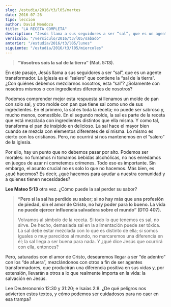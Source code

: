 ```yaml
---
slug: /estudia/2016/t3/l05/martes
date: 2016-07-26
tipo: leccion
author: David Mendoza
title: "LA RECETA COMPLETA"
description: "Jesús llama a sus seguidores a ser “sal”, que es un agente transformador. La  iglesia es el “salero” que contiene la “sal de la tierra”. ¿Con quiénes  debemos mezclarnos nosotros, esta “sal”? ¿Solamente con nosotros mismos o con  ingredientes diferentes de nosotros?"
versiculo: "/versiculo/2016/t3/l05/sabado"
anterior: "/estudia/2016/t3/l05/lunes"
siguiente: "/estudia/2016/t3/l05/miercoles"
---
```


> **“Vosotros sois la sal de la tierra” (Mat. 5:13).**

En este pasaje, Jesús llama a sus seguidores a ser “sal”, que es un agente transformador. La iglesia es el “salero” que contiene la “sal de la tierra”. ¿Con quiénes debemos mezclarnos nosotros, esta “sal”? ¿Solamente con nosotros mismos o con ingredientes diferentes de nosotros?

Podemos comprender mejor esta respuesta si llenamos un molde de pan con solo sal, y otro molde con pan que tiene sal como uno de sus ingredientes. En el primero, la sal es toda la receta; no puede ser sabroso y, mucho menos, comestible. En el segundo molde, la sal es parte de la receta que está mezclada con ingredientes distintos que ella misma. Y como tal, transforma el pan de insípido en delicioso. La sal hace el mayor bien cuando se mezcla con elementos diferentes de sí misma. Lo mismo es cierto con los cristianos. Pero, no ocurrirá si nos mantenemos en el “salero” de la iglesia.

Por ello, hay un punto que no debemos pasar por alto. Podemos ser morales: no fumamos ni tomamos bebidas alcohólicas, no nos enredamos en juegos de azar ni cometemos crímenes. Todo eso es importante. Sin embargo, el asunto crucial no es solo lo que no hacemos. Más bien, es ¿qué hacemos? Es decir, ¿qué hacemos para ayudar a nuestra comunidad y a quienes tienen necesidades?

**Lee Mateo 5:13** otra vez. ¿Cómo puede la sal perder su sabor?

> **“Pero si la sal ha perdido su sabor; si no hay más que una profesión de piedad, sin el amor de Cristo, no hay poder para lo bueno. La vida no puede ejercer influencia salvadora sobre el mundo” (DTG 407).**
>
> Volvamos al símbolo de la receta. Si todo lo que tenemos es sal, no sirve. De hecho, demasiada sal en la alimentación puede ser tóxica. La sal debe estar mezclada con lo que es distinto de ella; si somos iguales o muy parecidos al mundo, no marcaremos una diferencia en él; la sal llega a ser buena para nada. Y ¿qué dice Jesús que ocurrirá con ella, entonces?

Pero, saturados con el amor de Cristo, desearemos llegar a ser “de adentro” con los “de afuera”, mezclándonos con otros a fin de ser agentes transformadores, que producirán una diferencia positiva en sus vidas y, por extensión, llevarán a otros a lo que realmente importa en la vida: la salvación en Jesús.

Lee Deuteronomio 12:30 y 31:20; e Isaías 2:8. ¿De qué peligros nos advierten estos textos, y cómo podemos ser cuidadosos para no caer en esa trampa?
